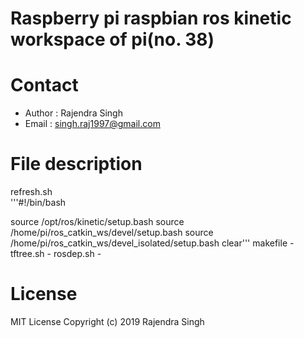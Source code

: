# Raspberry pi raspbian ros kinetic workspace of pi(no. 38)
# Contact
* Author : Rajendra Singh
* Email : singh.raj1997@gmail.com
# File description
refresh.sh\
'''#!/bin/bash

source /opt/ros/kinetic/setup.bash
source /home/pi/ros_catkin_ws/devel/setup.bash
source /home/pi/ros_catkin_ws/devel_isolated/setup.bash
clear'''
makefile   -
tftree.sh  - 
rosdep.sh  -

# License
MIT License
Copyright (c) 2019 Rajendra Singh
